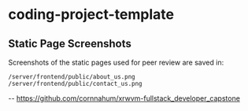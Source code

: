 # coding-project-template
## Static Page Screenshots

Screenshots of the static pages used for peer review are saved in:

`/server/frontend/public/about_us.png`  
`/server/frontend/public/contact_us.png`

--
https://github.com/cornnahum/xrwvm-fullstack_developer_capstone
